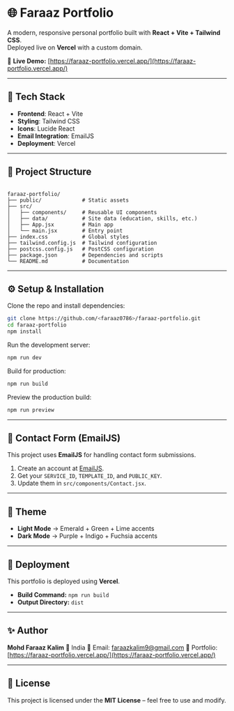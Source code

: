 # 🌐 Faraaz Portfolio

A modern, responsive personal portfolio built with **React + Vite + Tailwind CSS**.  
Deployed live on **Vercel** with a custom domain.  

🔗 **Live Demo:** [https://faraaz-portfolio.vercel.app/](https://faraaz-portfolio.vercel.app/)

---

## 🚀 Tech Stack
- **Frontend**: React + Vite  
- **Styling**: Tailwind CSS  
- **Icons**: Lucide React  
- **Email Integration**: EmailJS  
- **Deployment**: Vercel  

---

## 📂 Project Structure
```

faraaz-portfolio/
├── public/             # Static assets
├── src/
│   ├── components/     # Reusable UI components
│   ├── data/           # Site data (education, skills, etc.)
│   ├── App.jsx         # Main app
│   └── main.jsx        # Entry point
├── index.css           # Global styles
├── tailwind.config.js  # Tailwind configuration
├── postcss.config.js   # PostCSS configuration
├── package.json        # Dependencies and scripts
└── README.md           # Documentation

````

---

## ⚙️ Setup & Installation
Clone the repo and install dependencies:

```bash
git clone https://github.com/<faraaz0786>/faraaz-portfolio.git
cd faraaz-portfolio
npm install
````

Run the development server:

```bash
npm run dev
```

Build for production:

```bash
npm run build
```

Preview the production build:

```bash
npm run preview
```

---

## 📧 Contact Form (EmailJS)

This project uses **EmailJS** for handling contact form submissions.

1. Create an account at [EmailJS](https://www.emailjs.com/).
2. Get your `SERVICE_ID`, `TEMPLATE_ID`, and `PUBLIC_KEY`.
3. Update them in `src/components/Contact.jsx`.

---

## 🌙 Theme

* **Light Mode** → Emerald + Green + Lime accents
* **Dark Mode** → Purple + Indigo + Fuchsia accents

---

## 🚀 Deployment

This portfolio is deployed using **Vercel**.

* **Build Command:** `npm run build`
* **Output Directory:** `dist`

---

## ✨ Author

**Mohd Faraaz Kalim**
📍 India
📧 Email: [faraazkalim9@gmail.com](mailto:faraazkalim9@gmail.com)
🔗 Portfolio: [https://faraaz-portfolio.vercel.app/](https://faraaz-portfolio.vercel.app/)

---

## 📜 License

This project is licensed under the **MIT License** – feel free to use and modify.
